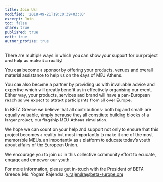 ```yaml
---
title: Join Us!
modified: '2018-09-21T19:20:39+03:00'
excerpt: Join
toc: false
share: true
published: true
edit: true
author_profile: true
---
```

There are multiple ways in which you can show your support for our project and help
 us make it a reality!

You can become a sponsor by offering your products, venues and
 overall material assistance to help us on the days of MEU Athens.

You can also
 become a partner by providing us with invaluable advice and expertise which will
 greatly benefit us in effectively organising our event. Either way, your products,
 services and brand will have a pan-European reach as we expect to attract participants
 from all over Europe.

In BETA Greece we believe that all contributions- both big and
 small- are equally valuable, simply because they all constitute building blocks of a
 larger project; our flagship MEU Athens simulation.

We hope we can count on your
 help and support not only to ensure that this project becomes a reality but most importantly to make it one of the most memorable MEUs, an importantly as a
 platform to educate today’s youth about affairs of the European Union.

We encourage
 you to join us in this collective community effort to educate, engage and empower our
 youth.

For more information, please get in-touch with the President of BETA Greece, Ms. Yogam Rajendra: [y](mailto:yogam1991@gmail.com).rajendra@beta-europe.org
